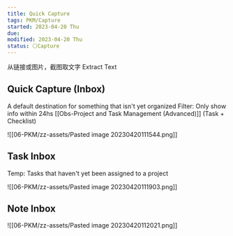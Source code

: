 ```yaml
---
title: Quick Capture
tags: PKM/Capture
started: 2023-04-20 Thu
due:
modified: 2023-04-20 Thu
status: ⚪Capture
---
```

从链接或图片，截图取文字 Extract Text
## Quick Capture (Inbox)
A default destination for something that isn't yet organized
Filter: Only show info within 24hs 
[[Obs-Project and Task Management (Advanced)]] (Task + Checklist)

![[06-PKM/zz-assets/Pasted image 20230420111544.png]]

## Task Inbox
Temp: Tasks that haven't yet been assigned to a project

![[06-PKM/zz-assets/Pasted image 20230420111903.png]]

## Note Inbox
![[06-PKM/zz-assets/Pasted image 20230420112021.png]]


